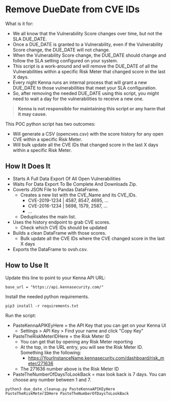 # Remove DueDate from CVE IDs

What is it for:
- We all know that the Vulnerability Score changes over time, but not the SLA DUE_DATE.
- Once a DUE_DATE is granted to a Vulnerability, even if the Vulnerability Score change, the DUE_DATE will not change.
- When the Vulnerability Score change, the DUE_DATE should change and follow the SLA setting configured on your system.
- This script is a work-around and will remove the DUE_DATE of all the Vulnerabilities within a specific Risk Meter that changed score in the last X days.
- Every night Kenna runs an internal process that will grant a new DUE_DATE to those vulnerabilities that meet your SLA configuration.
- So, after removing the needed DUE_DATE using this script, you might need to wait a day for the vulnerabilities to receive a new one.

> **Kenna is not responsible for maintaining this script or any harm that it may cause.**

This POC python script has two outcomes:
- Will generate a CSV (opencves.csv) with the score history for any open CVE within a specific Risk Meter.
- Will bulk update all the CVE IDs that changed score in the last X days within a specific Risk Meter.

## How It Does It

- Starts A Full Data Export Of All Open Vulnerabilities
- Waits For Data Export To Be Complete And Downloads Zip.
- Coverts JSON File to Pandas DataFrame.
  - Creates a new list with the CVE_Name and its CVE_IDs.
    - CVE-2019-1234 | 4587, 8547, 4695, ...
    - CVE-2016-1234 | 5698, 1579, 2587, ...
    - ...
  - Deduplicates the main list.
- Uses the history endpoint to grab CVE scores.
  - Check which CVE IDs should be updated
- Builds a clean DataFrame with those scores.
  - Bulk update all the CVE IDs where the CVE changed score in the last X days
- Exports the DataFrame to ovsh.csv.

## How to Use It

Update this line to point to your Kenna API URL:

```base_url = "https://api.kennasecurity.com/"```

Install the needed python requirements.

```pip3 install -r requirements.txt```

Run the script:
- PasteKennaAPIKEyHere = the API Key that you can get on your Kenna UI
  - Settings > API Key > Find your name and click "Copy Key"
- PasteTheRiskMeterIDHere = the Risk Meter ID
  - You can get that by opening any Risk Meter reporting
  - At the top, in the URL entry, you will see the Risk Meter ID. Something like the following:
    - https://YourInstanceName.kennasecurity.com/dashboard/risk_meter/271636
  - The 271636 number above is the Risk Meter ID
- PasteTheNumberOfDaysToLookBack = max look back is 7 days. You can choose any number between 1 and 7.

```python3 due_date_cleanup.py PasteKennaAPIKEyHere PasteTheRiskMeterIDHere PasteTheNumberOfDaysToLookBack```
